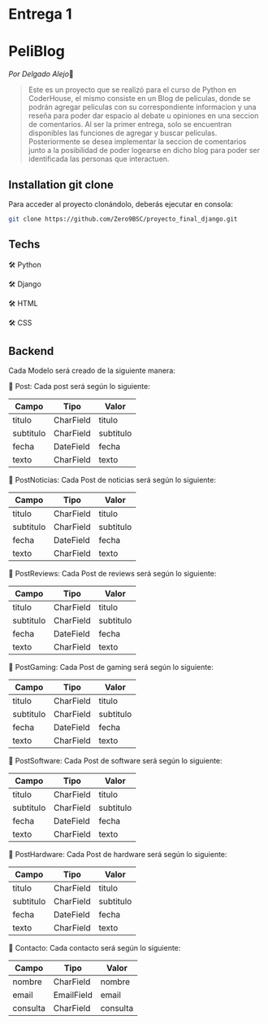 # Entrega 1
 
# PeliBlog

*Por Delgado Alejo*👋

> Este es un proyecto que se realizó para el curso de Python en CoderHouse, el mismo consiste en un Blog de peliculas, donde se podrán agregar peliculas con su correspondiente informacion y una reseña para poder dar espacio al debate u opiniones en una seccion de comentarios. Al ser la primer entrega, solo se encuentran disponibles las funciones de agregar y buscar peliculas. Posteriormente se desea implementar la seccion de comentarios junto a la posibilidad de poder logearse en dicho blog para poder ser identificada las personas que interactuen. 

## Installation git clone

Para acceder al proyecto clonándolo, deberás ejecutar en consola: 
```sh
git clone https://github.com/Zero9BSC/proyecto_final_django.git
```

## Techs

🛠️ Python

🛠️ Django

🛠️ HTML

🛠️ CSS


## Backend

Cada Modelo será creado de la siguiente manera: 

🌱 Post: Cada post será según lo siguiente:

|    Campo      |   Tipo        |   Valor       |
| ------------- | ------------- | ------------- |
|    titulo     |   CharField   |   titulo      |
|   subtitulo   |   CharField   |   subtitulo   |
|      fecha    |   DateField   |    fecha      |
|   texto       |   CharField   |   texto       |

🌱 PostNoticias: Cada Post de noticias será según lo siguiente:

|    Campo      |   Tipo        |   Valor       |
| ------------- | ------------- | ------------- |
|    titulo     |   CharField   |   titulo      |
|   subtitulo   |   CharField   |   subtitulo   |
|      fecha    |   DateField   |    fecha      |
|   texto       |   CharField   |   texto       |


🌱 PostReviews: Cada Post de reviews será según lo siguiente:

|    Campo      |   Tipo        |   Valor       |
| ------------- | ------------- | ------------- |
|    titulo     |   CharField   |   titulo      |
|   subtitulo   |   CharField   |   subtitulo   |
|      fecha    |   DateField   |    fecha      |
|   texto       |   CharField   |   texto       |


🌱 PostGaming: Cada Post de gaming será según lo siguiente:

|    Campo      |   Tipo        |   Valor       |
| ------------- | ------------- | ------------- |
|    titulo     |   CharField   |   titulo      |
|   subtitulo   |   CharField   |   subtitulo   |
|      fecha    |   DateField   |    fecha      |
|   texto       |   CharField   |   texto       |

🌱 PostSoftware: Cada Post de software será según lo siguiente:

|    Campo      |   Tipo        |   Valor       |
| ------------- | ------------- | ------------- |
|    titulo     |   CharField   |   titulo      |
|   subtitulo   |   CharField   |   subtitulo   |
|      fecha    |   DateField   |    fecha      |
|   texto       |   CharField   |   texto       |


🌱 PostHardware: Cada Post de hardware será según lo siguiente:

|    Campo      |   Tipo        |   Valor       |
| ------------- | ------------- | ------------- |
|    titulo     |   CharField   |   titulo      |
|   subtitulo   |   CharField   |   subtitulo   |
|      fecha    |   DateField   |    fecha      |
|   texto       |   CharField   |   texto       |


🌱 Contacto: Cada contacto será según lo siguiente:

|    Campo      |   Tipo        |   Valor       |
| ------------- | ------------- | ------------- |
|    nombre     |   CharField   |   nombre      |
|   email       |   EmailField  |   email       |
|   consulta    |   CharField   |    consulta   |

